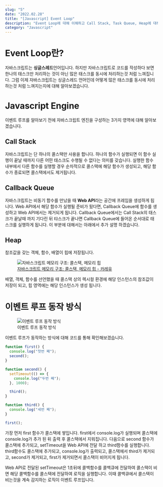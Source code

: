 ```yaml
---
slug: "5"
date: "2022.02.28"
title: "[Javascript] Event Loop"
description: "Event Loop에 대해 이해하고 Call Stack, Task Queue, Heap에 대해 이해할 수 있다."
category: "Javascript"
---
```


# Event Loop란?

자바스크립트는 <b>싱글스레드</b>언어입니다.
하지만 자바스크립트로 코드를 작성하다 보면 한나의 태스크만 처리하는 것이 아닌 많은 태스크를 동시에 처리하는것 처럼 느껴집니다.
그럼 이제 자바스크립트는 싱글스레드 언어인데 어떻게 많은 태스크를 동시에 처리하는것 처럼 느껴지는지에 대해 알아보겠습니다.

# Javascript Engine

이벤트 루프를 알아보기 전에 자바스크립트 엔진을 구성하는 3가지 영역에 대해 알아보겠습니다.

## Call Stack

자바스크립트는 단 하나의 콜스택만 사용을 합니다.
하나의 함수가 실행되면 이 함수 실행이 끝날 때까지 다른 어떤 태스크도 수행될 수 없다는 의미를 갖습니다.
실행한 함수 내부에서 다른 함수를 실행할 경우 순차적으로 콜스택에 해당 함수가 생성되고, 해당 함수가 종료되면 콜스택에서도 제거됩니다.

## Callback Queue

자바스크립트는 비동기 함수를 만났을 때 <b>Web API</b>라는 공간에 프레임을 생성하게 됩니다.
Web API에서 해당 함수가 실행될 준비가 됬다면, Callback Queue에 함수를 생성하고 Web API에서는 제거되게 됩니다.
Callback Queue에서는 Call Stack의 태스크가 끝날때 까지 기다린 뒤 탸스크가 끝나면 Callback Queue에 들어온 순서대로 태스크를 실행하게 됩니다.
이 부분에 대해서는 아래에서 추가 설명 하겠습니다.

## Heap

참조값을 갖는 객체, 함수, 배열이 힙에 저장됩니다.

<figure>
    <img src="https://img1.daumcdn.net/thumb/R1280x0/?scode=mtistory2&fname=https%3A%2F%2Fblog.kakaocdn.net%2Fdn%2FkF7gU%2Fbtq1Xlwhaaz%2FMAR4LAk3Tbj254Lp0fZK9k%2Fimg.png" alt="자바스크립트 메모리 구조: 콜스택, 메모리 힙" title="자바스크립트 메모리 구조: 콜스택, 메모리 힙"/>
    <figcaption>
        <a href="https://curryyou.tistory.com/276">자바스크립트 메모리 구조: 콜스택, 메모리 힙 - 카레유</a>
    </figcaption>
</figure>

배열, 객체, 함수를 선언했을 때 콜스택 상의 렉시컬 환경에 해당 인스턴스의 참조값이 저장이 되고, 힙 영역에는 해당 인스턴스가 생성 됩니다.

# 이벤트 루프 동작 방식

<figure>
    <img src="https://user-images.githubusercontent.com/20200820/155964887-2e1db2db-b62a-4d7c-991e-4c5a0f6174e0.png" title="이벤트 루프 동작 방식" alt="이벤트 루프 동작 방식" />
    <figcaption>이벤트 루프 동작 방식</figcaption>
</figure>

이벤트 루프가 동작하는 방식에 대해 코드를 통해 확인해보겠습니다.

```javascript
function first() {
  console.log("첫번 째");
  second();
}

function second() {
  setTimeout(() => {
    console.log("두번 째");
  }, 1000);

  third();
}

function third() {
  console.log("세번 째");
}

first();
```

가장 먼저 first 함수가 콜스택에 쌓입니다.
first에서 console.log가 실행되며 콜스택에 console.log가 추가 된 뒤 출력 후 콜스택에서 지워집니다.
다음으로 second 함수가 콜스택에 추가되고, setTimeout을 Web API에 전달 하고 third함수를 실행합니다.
third함수도 콜스택에 추가되고, console.log가 출력되고, 콜스택에서 third가 제거되고, second가 제거되고, first가 제거되면서 콜스택이 비어지게 됩니다.

Web API로 전달된 setTimeout은 1초뒤에 콜백함수를 콜백큐에 전달하여 콜스택이 비면 해당 콜백함수를 콜스택에 전달하여 로직을 실행합니다.
이때 콜백큐에서 콜스택이 비는것을 계속 감지하는 로직이 이벤트 루프입니다.
